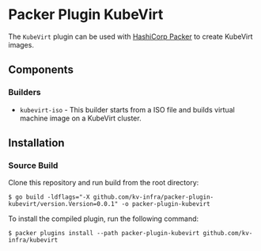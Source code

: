 # Packer Plugin KubeVirt

The `KubeVirt` plugin can be used with [HashiCorp Packer](https://www.packer.io) to create KubeVirt images.

## Components

### Builders

- `kubevirt-iso` - This builder starts from a ISO file and builds virtual machine image on a KubeVirt cluster.

## Installation

### Source Build

Clone this repository and run build from the root directory:

```shell
$ go build -ldflags="-X github.com/kv-infra/packer-plugin-kubevirt/version.Version=0.0.1" -o packer-plugin-kubevirt
```

To install the compiled plugin, run the following command:

```shell
$ packer plugins install --path packer-plugin-kubevirt github.com/kv-infra/kubevirt
```
